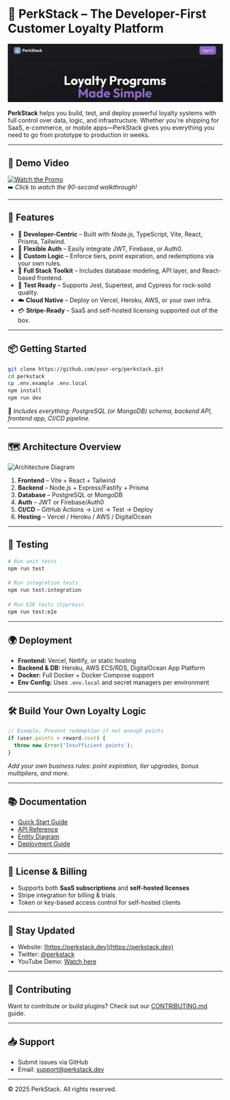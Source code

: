 # 🧱 PerkStack – The Developer-First Customer Loyalty Platform

![PerkStack Banner](images/demo-banner.png) <!-- Replace with your actual banner image -->

**PerkStack** helps you build, test, and deploy powerful loyalty systems with full control over data, logic, and infrastructure. Whether you're shipping for SaaS, e-commerce, or mobile apps—PerkStack gives you everything you need to go from prototype to production in weeks.

---

## 🎥 Demo Video

[![Watch the Promo](https://img.youtube.com/vi/your_video_id/0.jpg)](https://youtu.be/your_video_id)  
➡️ _Click to watch the 90-second walkthrough!_

---

## 🚀 Features

- 🔧 **Developer-Centric** – Built with Node.js, TypeScript, Vite, React, Prisma, Tailwind.
- 🔐 **Flexible Auth** – Easily integrate JWT, Firebase, or Auth0.
- 🎯 **Custom Logic** – Enforce tiers, point expiration, and redemptions via your own rules.
- 🧰 **Full Stack Toolkit** – Includes database modeling, API layer, and React-based frontend.
- 🧪 **Test Ready** – Supports Jest, Supertest, and Cypress for rock-solid quality.
- ☁️ **Cloud Native** – Deploy on Vercel, Heroku, AWS, or your own infra.
- 💳 **Stripe-Ready** – SaaS and self-hosted licensing supported out of the box.

---

## 📦 Getting Started

```bash
git clone https://github.com/your-org/perkstack.git
cd perkstack
cp .env.example .env.local
npm install
npm run dev
````

🔗 *Includes everything: PostgreSQL (or MongoDB) schema, backend API, frontend app, CI/CD pipeline.*

---

## 🗺️ Architecture Overview

![Architecture Diagram](https://yourdomain.com/path-to-architecture-diagram.png) <!-- Replace with architecture diagram -->

1. **Frontend** – Vite + React + Tailwind
2. **Backend** – Node.js + Express/Fastify + Prisma
3. **Database** – PostgreSQL or MongoDB
4. **Auth** – JWT or Firebase/Auth0
5. **CI/CD** – GitHub Actions → Lint → Test → Deploy
6. **Hosting** – Vercel / Heroku / AWS / DigitalOcean

---

## 🧪 Testing

```bash
# Run unit tests
npm run test

# Run integration tests
npm run test:integration

# Run E2E tests (Cypress)
npm run test:e2e
```

---

## 🌍 Deployment

* **Frontend:** Vercel, Netlify, or static hosting
* **Backend & DB:** Heroku, AWS ECS/RDS, DigitalOcean App Platform
* **Docker:** Full Docker + Docker Compose support
* **Env Config:** Uses `.env.local` and secret managers per environment

---

## 🛠️ Build Your Own Loyalty Logic

```ts
// Example: Prevent redemption if not enough points
if (user.points < reward.cost) {
  throw new Error('Insufficient points');
}
```

*Add your own business rules: point expiration, tier upgrades, bonus multipliers, and more.*

---

## 📚 Documentation

* [Quick Start Guide](docs/quick-start.md)
* [API Reference](docs/api-reference.md)
* [Entity Diagram](docs/data-model.md)
* [Deployment Guide](docs/deployment.md)

---

## 💼 License & Billing

* Supports both **SaaS subscriptions** and **self-hosted licenses**
* Stripe integration for billing & trials
* Token or key-based access control for self-hosted clients

---

## 📣 Stay Updated

* Website: [https://perkstack.dev](https://perkstack.dev)
* Twitter: [@perkstack](https://twitter.com/perkstack)
* YouTube Demo: [Watch here](https://youtu.be/your_video_id)

---

## 🧩 Contributing

Want to contribute or build plugins? Check out our [CONTRIBUTING.md](CONTRIBUTING.md) guide.

---

## 📥 Support

* Submit issues via GitHub
* Email: [support@perkstack.dev](mailto:support@perkstack.dev)

---

© 2025 PerkStack. All rights reserved.
